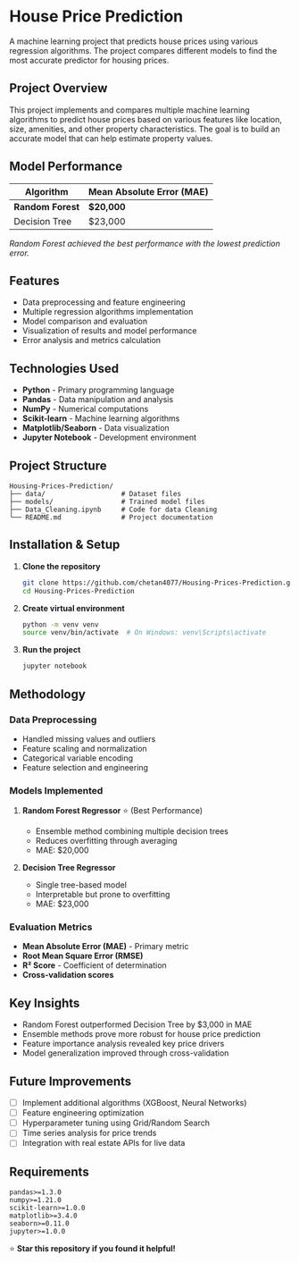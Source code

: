 # House Price Prediction

A machine learning project that predicts house prices using various regression algorithms. The project compares different models to find the most accurate predictor for housing prices.

##  Project Overview

This project implements and compares multiple machine learning algorithms to predict house prices based on various features like location, size, amenities, and other property characteristics. The goal is to build an accurate model that can help estimate property values.

##  Model Performance

| Algorithm | Mean Absolute Error (MAE) |
|-----------|---------------------------|
| **Random Forest** | **$20,000** |
| Decision Tree | $23,000 |

*Random Forest achieved the best performance with the lowest prediction error.*

##  Features

- Data preprocessing and feature engineering
- Multiple regression algorithms implementation
- Model comparison and evaluation
- Visualization of results and model performance
- Error analysis and metrics calculation

##  Technologies Used

- **Python** - Primary programming language
- **Pandas** - Data manipulation and analysis
- **NumPy** - Numerical computations
- **Scikit-learn** - Machine learning algorithms
- **Matplotlib/Seaborn** - Data visualization
- **Jupyter Notebook** - Development environment

##  Project Structure

```
Housing-Prices-Prediction/
├── data/                   # Dataset files
├── models/                 # Trained model files
├── Data_Cleaning.ipynb     # Code for data Cleaning
└── README.md               # Project documentation
```

##  Installation & Setup

1. **Clone the repository**
   ```bash
   git clone https://github.com/chetan4077/Housing-Prices-Prediction.git
   cd Housing-Prices-Prediction
   ```

2. **Create virtual environment**
   ```bash
   python -m venv venv
   source venv/bin/activate  # On Windows: venv\Scripts\activate
   ```

3. **Run the project**
   ```bash
   jupyter notebook
   ```

##  Methodology

### Data Preprocessing
- Handled missing values and outliers
- Feature scaling and normalization
- Categorical variable encoding
- Feature selection and engineering

### Models Implemented
1. **Random Forest Regressor** ⭐ (Best Performance)
   - Ensemble method combining multiple decision trees
   - Reduces overfitting through averaging
   - MAE: $20,000

2. **Decision Tree Regressor**
   - Single tree-based model
   - Interpretable but prone to overfitting
   - MAE: $23,000

### Evaluation Metrics
- **Mean Absolute Error (MAE)** - Primary metric
- **Root Mean Square Error (RMSE)**
- **R² Score** - Coefficient of determination
- **Cross-validation scores**

##  Key Insights

- Random Forest outperformed Decision Tree by $3,000 in MAE
- Ensemble methods prove more robust for house price prediction
- Feature importance analysis revealed key price drivers
- Model generalization improved through cross-validation

##  Future Improvements

- [ ] Implement additional algorithms (XGBoost, Neural Networks)
- [ ] Feature engineering optimization
- [ ] Hyperparameter tuning using Grid/Random Search
- [ ] Time series analysis for price trends
- [ ] Integration with real estate APIs for live data

##  Requirements

```
pandas>=1.3.0
numpy>=1.21.0
scikit-learn>=1.0.0
matplotlib>=3.4.0
seaborn>=0.11.0
jupyter>=1.0.0
```

⭐ **Star this repository if you found it helpful!**

